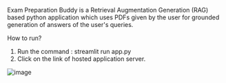 Exam Preparation Buddy is a Retrieval Augmentation Generation (RAG) based python application which uses PDFs given by the user for grounded generation of answers of the user's queries. 

How to run?
1. Run the command : streamlit run app.py
2. Click on the link of hosted application server.

![image](https://github.com/user-attachments/assets/cd4f0725-3916-4936-91e1-b0b220aff4e1)
